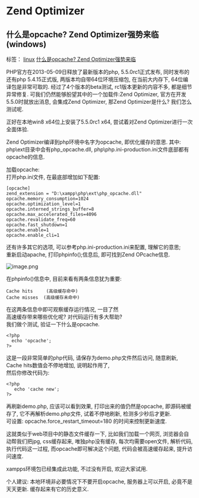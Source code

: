 # Zend Optimizer

## 什么是opcache? Zend Optimizer强势来临 (windows)

标签： [linux](https://www.programminghunter.com/tag/linux/ "linux")  [什么是opcache? Zend Optimizer强势来临](https://www.programminghunter.com/tag/%E4%BB%80%E4%B9%88%E6%98%AFopcache%3F+Zend+Optimizer%E5%BC%BA%E5%8A%BF%E6%9D%A5%E4%B8%B4/ "什么是opcache? Zend Optimizer强势来临")

PHP官方在2013-05-09日释放了最新版本的php, 5.5.0rc1正式发布, 同时发布的还有php 5.4.15正式版, 两版本均自带64位环境压缩包, 在当前大内存下, 64位编译包是非常可取的. 经过了4个版本的beta测试, rc1版本更新的内容不多, 都是细节异常修复. 可我们仍然能够朌望其中的一个加载件:Zend Optimizer, 官方在开发5.5.0时就放出消息, 会集成Zend Optimizer, 那Zend Optimizer是什么? 我们怎么测试呢.

正好在本地win8 x64位上安装了5.5.0rc1 x64, 尝试着对Zend Optimizer进行一次全面体验.

Zend Optimizer编译到php环境中名字为opcache, 即优化缓存的意思. 其中: php\ext目录中会有php_opcache.dll, php\php.ini-production.ini文件底部都有opcache的信息.

加载opcache:  
打开php.ini文件, 在最底部增加如下配置:

```
[opcache] 
zend_extension = "D:\xampp\php\ext\php_opcache.dll" 
opcache.memory_consumption=1024 
opcache.optimization_level=1 
opcache.interned_strings_buffer=8 
opcache.max_accelerated_files=4096 
opcache.revalidate_freq=60 
opcache.fast_shutdown=1 
opcache.enable=1 
opcache.enable_cli=1
```

还有许多其它的选项, 可以参考php.ini-production.ini来配置, 理解它的意思;  
重新启动apache, 打印phpinfo();信息后, 即可找到Zend OPcache信息. 

![image.png](image-20220205104446-6eufu2z.png)

在phpinfo()信息中, 目前来看有两条信息犹为重要:

```
Cache hits     (高级缓存命中) 
Cache misses  (高级缓存未命中)
```

在这两条信息中即可观察缓存运行情况, 一目了然  
高速缓存带来哪些优化呢? 对代码运行有多大帮助?  
我们做个测试, 验证一下什么是opcache.

```
<?php
  echo 'opcache';
?>
```

这是一段非常简单的php代码, 请保存为demo.php文件然后访问, 随意刷新, Cache hits数值会不停地增加, 说明起作用了,  
然后你修改代码为:

```
<?php
   echo 'cache new';
?>
```

再刷新demo.php, 应该可以看到效果, 打印出来的值仍然是opcache, 即源码被缓存了, 它不再解析demo.php文件, 试着不停地刷新, 检测多少秒后才更新.  
可设置: opcache.force_restart_timeout=180 的时间来控制更新速度.

这就类似于web项目中的静态文件缓存一下, 比如我们加载一个网页, 浏览器会自动帮我们把jpg, css缓存起来, 唯独php没有缓存, 每次均需要open文件, 解析代码,  执行代码这一过程, 而opcache即可解决这个问题, 代码会被高速缓存起来, 提升访问速度.

xampps环境包已经集成此功能, 不过没有开启, 欢迎大家试用.

个人建议: 本地环境非必要情况下不要开启opcache, 服务器上可以开启, 必竟不是天天更新. 缓存起来有它的历史意义.

